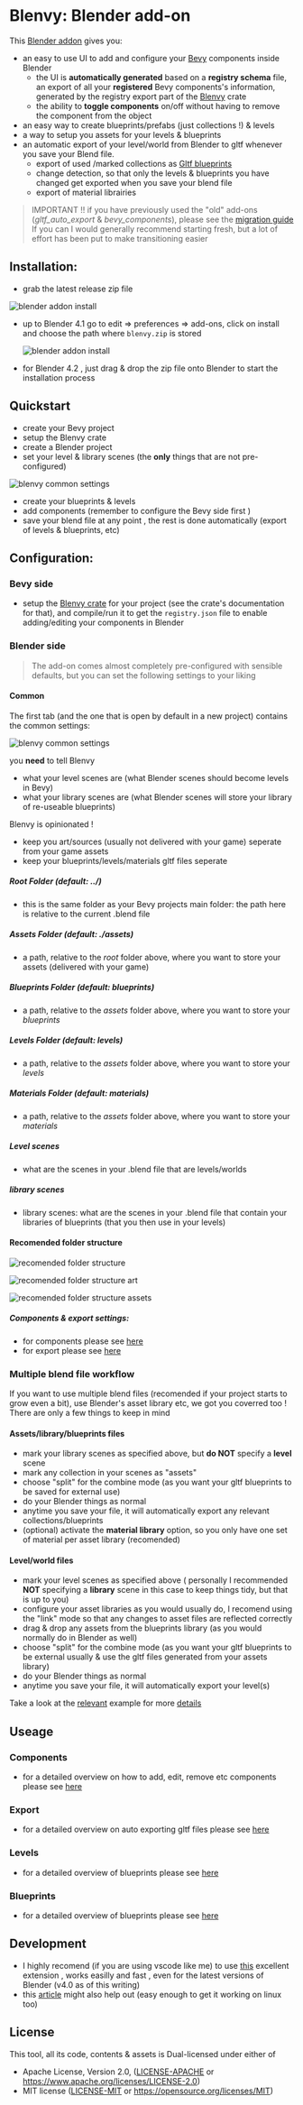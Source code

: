 # Blenvy: Blender add-on


This [Blender addon](https://github.com/kaosat-dev/Blenvy/tree/main/tools/blenvy) gives you:
- an easy to use UI to add and configure your [Bevy](https://bevyengine.org/) components inside Blender 
    - the UI is **automatically generated** based on a **registry schema** file, an export of all your **registered** Bevy components's information, generated
by the registry export part of the [Blenvy](https://crates.io/crates/blenvy) crate
    - the ability to **toggle components** on/off without having to remove the component from the object
- an easy way to create blueprints/prefabs (just collections !) & levels 
- a way to setup you assets for your levels & blueprints
- an automatic export of your level/world from Blender to gltf whenever you save your Blend file.
    - export of used /marked collections as [Gltf blueprints](../../crates/blenvy/README.md)
    - change detection, so that only the levels & blueprints you have changed get exported when you save your blend file
    - export of material librairies

> IMPORTANT !! if you have previously used the "old" add-ons (*gltf_auto_export* & *bevy_components*), please see the [migration guide](../../Migration_guide.md)
If you can I would generally recommend starting fresh, but a lot of effort has been put to make transitioning easier


## Installation: 


* grab the latest release zip file

![blender addon install](./docs/blender_addon_install_zip.png)

* up to Blender 4.1 go to edit => preferences => add-ons, click on install and choose the path where ```blenvy.zip``` is stored

  ![blender addon install](./docs/blender_addon_install.png)

* for Blender 4.2 , just drag & drop the zip file onto Blender to start the installation process


## Quickstart

* create your Bevy project
* setup the Blenvy crate
* create a Blender project
* set your level & library scenes (the **only** things that are not pre-configured)

![blenvy common settings](./docs/blenvy_configuration_common.png)

* create your blueprints & levels
* add components (remember to configure the Bevy side first )
* save your blend file at any point , the rest is done automatically (export of levels & blueprints, etc)


## Configuration:

### Bevy side

 - setup the [Blenvy crate](https://crates.io/crates/blenvy) for your project (see the crate's documentation for that), and compile/run it to get the ```registry.json``` file to enable adding/editing your components in Blender

### Blender side


> The add-on comes almost completely pre-configured with sensible defaults, but you can set the following settings to your liking

#### Common

The first tab (and the one that is open by default in a new project) contains the common settings:

![blenvy common settings](./docs/blenvy_configuration_common.png)

you **need** to tell Blenvy 

  - what your level scenes are (what Blender scenes should become levels in Bevy) 
  - what your library scenes are (what Blender scenes will store your library of re-useable blueprints) 

Blenvy is opinionated ! 

  - keep you art/sources (usually not delivered with your game) seperate from your game assets
  - keep your blueprints/levels/materials gltf files seperate

##### Root Folder (default: ../)

- this is the same folder as your Bevy projects main folder: the path here is relative to the current .blend file

##### Assets Folder (default: ./assets)

- a path, relative to the *root* folder above, where you want to store your assets (delivered with your game)

##### Blueprints Folder (default: blueprints)

- a path, relative to the *assets* folder above, where you want to store your *blueprints*

##### Levels Folder (default: levels)

- a path, relative to the *assets* folder above, where you want to store your *levels*

##### Materials Folder (default: materials)

- a path, relative to the *assets* folder above, where you want to store your *materials*

##### Level scenes

  -  what are the scenes in your .blend file that are levels/worlds

##### library scenes

  - library scenes: what are the scenes in your .blend file that contain your libraries of blueprints (that you then use in your levels)


#### Recomended folder structure

![recomended folder structure](./docs/blenvy_recommended_folder_structure.png)

![recomended folder structure art](./docs/blenvy_recommended_folder_structure_art.png)

![recomended folder structure assets](./docs/blenvy_recommended_folder_structure_assets.png)


##### Components & export settings:

- for components please see [here](./README-components.md#configuration)
- for export please see [here](./README-export.md#configuration)


### Multiple blend file workflow

If you want to use multiple blend files (recomended if your project starts to grow even a bit), use Blender's asset library etc, we got you coverred too !
There are only a few things to keep in mind 

#### Assets/library/blueprints files
- mark your library scenes as specified above, but **do NOT** specify a **level** scene
- mark any collection in your scenes as "assets"
- choose "split" for the combine mode (as you want your gltf blueprints to be saved for external use)
- do your Blender things as normal
- anytime you save your file, it will automatically export any relevant collections/blueprints
- (optional) activate the **material library** option, so you only have one set of material per asset library (recomended)

#### Level/world files
- mark your level scenes as specified above ( personally I recommended **NOT** specifying a **library** scene in this case to keep things tidy, but that is up to you)
- configure your asset libraries as you would usually do, I recomend using the "link" mode so that any changes to asset files are reflected correctly
- drag & drop any assets from the blueprints library (as you would normally do in Blender as well)
- choose "split" for the combine mode (as you want your gltf blueprints to be external usually & use the gltf files generated from your assets library)
- do your Blender things as normal
- anytime you save your file, it will automatically export your level(s)

Take a look at the [relevant](../../examples/demo/) example for more [details](../../examples/demo/art/) 


## Useage

### Components

- for a detailed overview on how to add, edit, remove etc components please see [here](./README-components.md)

### Export

- for a detailed overview on auto exporting gltf files please see [here](./README-export.md)

### Levels

- for a detailed overview of blueprints please see [here](./README-levels.md)

### Blueprints

- for a detailed overview of blueprints please see [here](./README-blueprints.md)

## Development 

- I highly recomend (if you are using vscode like me) to use 
[this](https://marketplace.visualstudio.com/items?itemName=JacquesLucke.blender-development) excellent extension , works easilly and fast , even for the latest 
versions of Blender (v4.0 as of this writing)
- this [article](https://polynook.com/learn/set-up-blender-addon-development-environment-in-windows) might also help out 
(easy enough to get it working on linux too)

## License

This tool, all its code, contents & assets is Dual-licensed under either of

- Apache License, Version 2.0, ([LICENSE-APACHE](../LICENSE_APACHE.md) or https://www.apache.org/licenses/LICENSE-2.0)
- MIT license ([LICENSE-MIT](../LICENSE_MIT.md) or https://opensource.org/licenses/MIT)